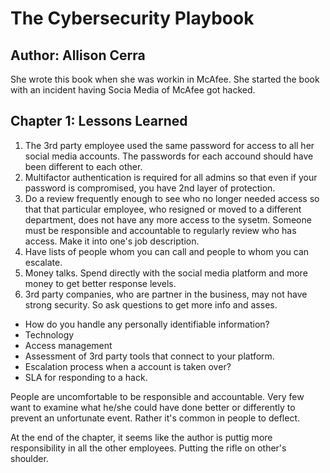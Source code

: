 # The Cybersecurity Playbook
## Author: Allison Cerra
She wrote this book when she was workin in McAfee.
She started the book with an incident having Socia Media of McAfee got hacked.

## Chapter 1: Lessons Learned
1. The 3rd party employee used the same password for access to all her social media accounts. The passwords for each accound should have been different to each other.
2. Multifactor authentication is required for all admins so that even if your password is compromised, you have 2nd layer of protection.
3. Do a review frequently enough to see who no longer needed access so that that particular employee, who resigned or moved to a different department, does not have any more access to the sysetm. Someone must be responsible and accountable to regularly review who has access. Make it into one's job description.
4. Have lists of people whom you can call and people to whom you can escalate.
5. Money talks. Spend directly with the social media platform and more money to get better response levels.
5. 3rd party companies, who are partner in the business, may not have strong security. So ask questions to get more info and asses.
- How do you handle any personally identifiable information?
- Technology
- Access management
- Assessment of 3rd party tools that connect to your platform.
- Escalation process when a account is taken over?
- SLA for responding to a hack.

People are uncomfortable to be responsible and accountable. Very few want to examine what he/she could have done better or differently to prevent an unfortunate event. Rather it's common in people to deflect.

At the end of the chapter, it seems like the author is puttig more responsibility in all the other employees. Putting the rifle on other's shoulder.


